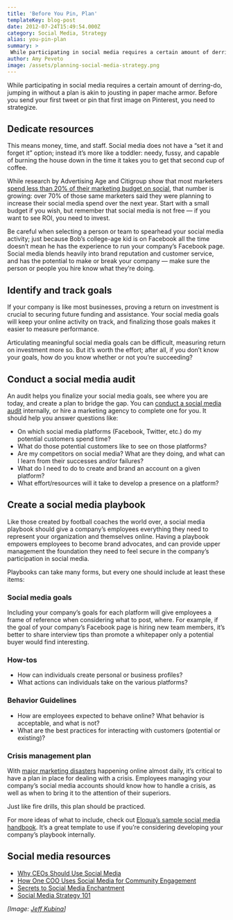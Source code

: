 ```yaml
---
title: 'Before You Pin, Plan'
templateKey: blog-post
date: 2012-07-24T15:49:54.000Z
category: Social Media, Strategy
alias: you-pin-plan
summary: > 
 While participating in social media requires a certain amount of derring-do, jumping in without a plan is akin to jousting in paper mache armor. Before you send your first tweet or pin that first image on Pinterest, you need to strategize.
author: Amy Peveto
image: /assets/planning-social-media-strategy.png
---
```


While participating in social media requires a certain amount of derring-do, jumping in without a plan is akin to jousting in paper mache armor. Before you send your first tweet or pin that first image on Pinterest, you need to strategize.

Dedicate resources
------------------

This means money, time, and staff. Social media does not have a “set it and forget it” option; instead it’s more like a toddler: needy, fussy, and capable of burning the house down in the time it takes you to get that second cup of coffee.

While research by Advertising Age and Citigroup show that most marketers [spend less than 20% of their marketing budget on social](http://www.emarketer.com/Article.aspx?id=1009201&R=1009201), that number is growing: over 70% of those same marketers said they were planning to increase their social media spend over the next year. Start with a small budget if you wish, but remember that social media is not free — if you want to see ROI, you need to invest.

Be careful when selecting a person or team to spearhead your social media activity; just because Bob’s college-age kid is on Facebook all the time doesn’t mean he has the experience to run your company’s Facebook page. Social media blends heavily into brand reputation and customer service, and has the potential to make or break your company — make sure the person or people you hire know what they’re doing.

Identify and track goals
------------------------

If your company is like most businesses, proving a return on investment is crucial to securing future funding and assistance. Your social media goals will keep your online activity on track, and finalizing those goals makes it easier to measure performance.

Articulating meaningful social media goals can be difficult, measuring return on investment more so. But it’s worth the effort; after all, if you don’t know your goals, how do you know whether or not you’re succeeding?

Conduct a social media audit
----------------------------

An audit helps you finalize your social media goals, see where you are today, and create a plan to bridge the gap. You can [conduct a social media audit](/blog/10/03/2011/how-do-social-media-audit) internally, or hire a marketing agency to complete one for you. It should help you answer questions like:

*   On which social media platforms (Facebook, Twitter, etc.) do my potential customers spend time?
*   What do those potential customers like to see on those platforms?
*   Are my competitors on social media? What are they doing, and what can I learn from their successes and/or failures?
*   What do I need to do to create and brand an account on a given platform?
*   What effort/resources will it take to develop a presence on a platform?

Create a social media playbook
------------------------------

Like those created by football coaches the world over, a social media playbook should give a company’s employees everything they need to represent your organization and themselves online. Having a playbook empowers employees to become brand advocates, and can provide upper management the foundation they need to feel secure in the company’s participation in social media.

Playbooks can take many forms, but every one should include at least these items:

### Social media goals

Including your company’s goals for each platform will give employees a frame of reference when considering what to post, where. For example, if the goal of your company’s Facebook page is hiring new team members, it’s better to share interview tips than promote a whitepaper only a potential buyer would find interesting.

### How-tos

*   How can individuals create personal or business profiles?
*   What actions can individuals take on the various platforms?

### Behavior Guidelines

*   How are employees expected to behave online? What behavior is acceptable, and what is not?
*   What are the best practices for interacting with customers (potential or existing)?

### Crisis management plan

With [major marketing disasters](http://blog.hubspot.com/blog/tabid/6307/bid/33396/8-of-the-Biggest-Marketing-Faux-Pas-of-All-Time.aspx) happening online almost daily, it’s critical to have a plan in place for dealing with a crisis. Employees managing your company’s social media accounts should know how to handle a crisis, as well as when to bring it to the attention of their superiors.

Just like fire drills, this plan should be practiced.

For more ideas of what to include, check out [Eloqua’s sample social media handbook](https://blogs.oracle.com/marketingcloud/eloqua-social-playbook). It’s a great template to use if you’re considering developing your company’s playbook internally.

Social media resources
----------------------

*   [Why CEOs Should Use Social Media](/blog/04/09/2012/why-ceos-should-use-social-media)
*   [How One COO Uses Social Media for Community Engagement](/blog/05/03/2012/how-one-coo-uses-social-media-community-engagement-interview)
*   [Secrets to Social Media Enchantment](/blog/06/13/2011/secrets-social-media-enchantment)
*   [Social Media Strategy 101](/blog/01/09/2012/social-media-strategy-101)

_\[Image: [Jeff Kubina](http://www.flickr.com/photos/kubina/1386979654/)\]_
